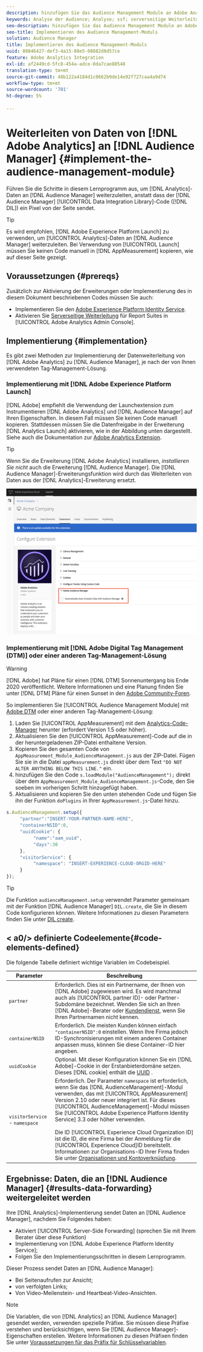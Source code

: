 ```yaml
---
description: hinzufügen Sie das Audience Management Module an Adobe Analytics AppMeasurement, um Analytics-Daten an Audience Manager weiterzuleiten, anstatt dass der Audience Manager-Data Integration Library-Code (DIL) ein Pixel von der Seite sendet.
keywords: Analyse der Audience; Analyse; ssf; serverseitige Weiterleitung
seo-description: hinzufügen Sie das Audience Management Module an Adobe Analytics AppMeasurement, um Analytics-Daten an Audience Manager weiterzuleiten, anstatt dass der Audience Manager-Data Integration Library-Code (DIL) ein Pixel von der Seite sendet.
seo-title: Implementieren des Audience Management-Moduls
solution: Audience Manager
title: Implementieren des Audience Management-Moduls
uuid: 08846427-def3-4a15-88e5-08882d8d57ce
feature: Adobe Analytics Integration
exl-id: af2449cd-5fc8-454a-adce-0da7cae80548
translation-type: tm+mt
source-git-commit: 48b122a4184d1c0662b9de14e92f727caa4a9d74
workflow-type: tm+mt
source-wordcount: '701'
ht-degree: 5%

---
```


# Weiterleiten von Daten von [!DNL Adobe Analytics] an [!DNL Audience Manager] {#implement-the-audience-management-module}

Führen Sie die Schritte in diesem Lernprogramm aus, um [!DNL Analytics]-Daten an [!DNL Audience Manager] weiterzuleiten, anstatt dass der [!DNL Audience Manager] [!UICONTROL Data Integration Library]-Code ([!DNL DIL]) ein Pixel von der Seite sendet.

>[!TIP]
>
>Es wird empfohlen, [!DNL Adobe Experience Platform Launch] zu verwenden, um [!UICONTROL Analytics]-Daten an [!DNL Audience Manager] weiterzuleiten. Bei Verwendung von [!UICONTROL Launch] müssen Sie keinen Code manuell in [!DNL AppMeasurement] kopieren, wie auf dieser Seite gezeigt.

## Voraussetzungen {#prereqs}

Zusätzlich zur Aktivierung der Erweiterungen oder Implementierung des in diesem Dokument beschriebenen Codes müssen Sie auch:

* Implementieren Sie den [Adobe Experience Platform Identity Service](https://docs.adobe.com/content/help/de-DE/id-service/using/home.html).
* Aktivieren Sie [Serverseitige Weiterleitung](https://docs.adobe.com/help/en/analytics/admin/admin-tools/server-side-forwarding/ssf.html) für Report Suites in [!UICONTROL Adobe Analytics Admin Console].

## Implementierung {#implementation}

Es gibt zwei Methoden zur Implementierung der Datenweiterleitung von [!DNL Adobe Analytics] zu [!DNL Audience Manager], je nach der von Ihnen verwendeten Tag-Management-Lösung.

### Implementierung mit [!DNL Adobe Experience Platform Launch]

[!DNL Adobe] empfiehlt die Verwendung der  [](https://docs.adobe.com/content/help/en/launch/using/overview.html) Launchextension zum Instrumentieren  [!DNL Adobe Analytics] und  [!DNL Audience Manager] auf Ihren Eigenschaften. In diesem Fall müssen Sie keinen Code manuell kopieren. Stattdessen müssen Sie die Datenfreigabe in der Erweiterung [!DNL Analytics Launch] aktivieren, wie in der Abbildung unten dargestellt. Siehe auch die Dokumentation zur [Adobe Analytics Extension](https://docs.adobe.com/content/help/en/launch/using/extensions-ref/adobe-extension/analytics-extension/overview.html#adobe-audience-manager).

>[!TIP]
>
>Wenn Sie die Erweiterung [!DNL Adobe Analytics] installieren, *installieren Sie nicht* auch die Erweiterung [!DNL Audience Manager]. Die [!DNL Audience Manager]-Erweiterungsfunktion wird durch das Weiterleiten von Daten aus der [!DNL Analytics]-Erweiterung ersetzt.

![So aktivieren Sie die Datenfreigabe von der Adobe Analytics-Erweiterung auf Audience Manager](/help/using/integration/assets/analytics-to-aam.png)

### Implementierung mit [!DNL Adobe Digital Tag Management (DTM)] oder einer anderen Tag-Management-Lösung

>[!WARNING]
>
>[!DNL Adobe] hat Pläne für einen  [!DNL DTM] Sonnenuntergang bis Ende 2020 veröffentlicht. Weitere Informationen und eine Planung finden Sie unter [!DNL DTM] Pläne für einen Sunset in den [Adobe Community-Foren](https://forums.adobe.com/community/experience-cloud/platform/launch/blog/2018/10/05/dtm-plans-for-a-sunset).

So implementieren Sie [!UICONTROL Audience Management Module] mit [Adobe DTM](https://docs.adobe.com/content/help/en/dtm/using/dtm-home.html) oder einer anderen Tag-Management-Lösung:

1. Laden Sie [!UICONTROL AppMeasurement] mit dem [Analytics-Code-Manager](https://docs.adobe.com/content/help/de-DE/analytics/admin/admin-tools/code-manager-admin.html) herunter (erfordert Version 1.5 oder höher).
1. Aktualisieren Sie den [!UICONTROL AppMeasurement]-Code auf die in der heruntergeladenen ZIP-Datei enthaltene Version.
1. Kopieren Sie den gesamten Code von `AppMeasurement_Module_AudienceManagement.js` aus der ZIP-Datei. Fügen Sie sie in die Datei `appMeasurement.js` direkt über dem Text `"DO NOT ALTER ANYTHING BELOW THIS LINE."` ein.
1. hinzufügen Sie den Code `s.loadModule("AudienceManagement");` direkt über dem `AppMeasurement_Module_AudienceManagement.js`-Code, den Sie soeben im vorherigen Schritt hinzugefügt haben.
1. Aktualisieren und kopieren Sie den unten stehenden Code und fügen Sie ihn der Funktion `doPlugins` in Ihrer `AppMeasurement.js`-Datei hinzu.

```js
s.AudienceManagement.setup({ 
     "partner":"INSERT-YOUR-PARTNER-NAME-HERE", 
     "containerNSID":0, 
     "uuidCookie": { 
          "name":"aam_uuid", 
          "days":30
     },
     "visitorService": {
          "namespace": "INSERT-EXPERIENCE-CLOUD-ORGID-HERE" 
     } 
});
```

>[!TIP]
>
>Die Funktion `audienceManagement.setup` verwendet Parameter gemeinsam mit der Funktion [!DNL Audience Manager] `DIL.create`, die Sie in diesem Code konfigurieren können. Weitere Informationen zu diesen Parametern finden Sie unter [DIL create](../../dil/dil-class-overview/dil-create.md#dil-create).

## &lt; a0/> definierte Codeelemente{#code-elements-defined}

Die folgende Tabelle definiert wichtige Variablen im Codebeispiel.

| Parameter | Beschreibung |
|--- |--- |
| `partner` | Erforderlich. Dies ist ein Partnername, der Ihnen von [!DNL Adobe] zugewiesen wird. Es wird manchmal auch als [!UICONTROL partner ID]- oder Partner-Subdomäne bezeichnet.  Wenden Sie sich an Ihren [!DNL Adobe]-Berater oder [Kundendienst](https://helpx.adobe.com/de/marketing-cloud/contact-support.html), wenn Sie Ihren Partnernamen nicht kennen. |
| `containerNSID` | Erforderlich. Die meisten Kunden können einfach `"containerNSID":0` einstellen. Wenn Ihre Firma jedoch ID-Synchronisierungen mit einem anderen Container anpassen muss, können Sie diese Container-ID hier angeben. |
| `uuidCookie` | Optional. Mit dieser Konfiguration können Sie ein [!DNL Adobe]-Cookie in der Erstanbieterdomäne setzen. Dieses [!DNL cookie] enthält die [UUID](../../reference/ids-in-aam.md) . |
| `visitorService` - `namespace` | Erforderlich. Der Parameter `namespace` ist erforderlich, wenn Sie das [!DNL AudienceManagement]-Modul verwenden, das mit [!UICONTROL AppMeasurement] Version 2.10 oder neuer integriert ist. Für dieses [!UICONTROL AudienceManagement]-Modul müssen Sie [!UICONTROL Adobe Experience Platform Identity Service] 3.3 oder höher verwenden. <br><br>Die ID  [!UICONTROL Experience Cloud Organization ID] ist die ID, die eine Firma bei der Anmeldung für die  [!UICONTROL Experience Cloud]ID bereitstellt. Informationen zur Organisations-ID Ihrer Firma finden Sie unter [Organisationen und Kontoverknüpfung](https://docs.adobe.com/content/help/en/core-services/interface/manage-users-and-products/organizations.html). |

## Ergebnisse: Daten, die an [!DNL Audience Manager] {#results-data-forwarding} weitergeleitet werden

Ihre [!DNL Analytics]-Implementierung sendet Daten an [!DNL Audience Manager], nachdem Sie Folgendes haben:

* Aktiviert [!UICONTROL Server-Side Forwarding] (sprechen Sie mit Ihrem Berater über diese Funktion)
* Implementierung von [!DNL Adobe Experience Platform Identity Service];
* Folgen Sie den Implementierungsschritten in diesem Lernprogramm.

Dieser Prozess sendet Daten an [!DNL Audience Manager]:

* Bei Seitenaufrufen zur Ansicht;
* von verfolgten Links;
* Von Video-Meilenstein- und Heartbeat-Video-Ansichten.

>[!NOTE]
>
>Die Variablen, die von [!DNL Analytics] an [!DNL Audience Manager] gesendet werden, verwenden spezielle Präfixe. Sie müssen diese Präfixe verstehen und berücksichtigen, wenn Sie [!DNL Audience Manager]-Eigenschaften erstellen. Weitere Informationen zu diesen Präfixen finden Sie unter [Voraussetzungen für das Präfix für Schlüsselvariablen](../../features/traits/trait-variable-prefixes.md).
